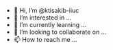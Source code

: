 - 👋 Hi, I’m @ktisakib-iiuc
- 👀 I’m interested in ...
- 🌱 I’m currently learning ...
- 💞️ I’m looking to collaborate on ...
- 📫 How to reach me ...

<!---
ktisakib-iiuc/ktisakib-iiuc is a ✨ special ✨ repository because its `README.md` (this file) appears on your GitHub profile.
You can click the Preview link to take a look at your changes.
--->
